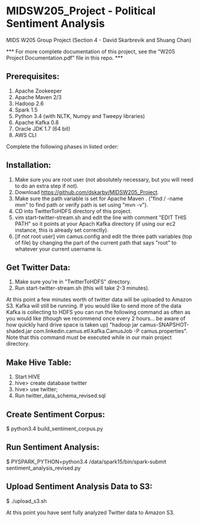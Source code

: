 # MIDSW205_Project - Political Sentiment Analysis
MIDS W205 Group Project (Section 4 - David Skarbrevik and Shuang Chan)

*** For more complete documentation of this project, see the "W205 Project Documentation.pdf" file in this repo. *** 

## Prerequisites:

1. Apache Zookeeper
2. Apache Maven 2/3
3. Hadoop 2.6
4. Spark 1.5
5. Python 3.4 (with NLTK, Numpy and Tweepy libraries)
6. Apache Kafka 0.8
7. Oracle JDK 1.7 (64 bit)
8. AWS CLI

Complete the following phases in listed order:

## Installation:

1. Make sure you are root user (not absolutely necessary, but you will need to do an extra step if not).
2. Download https://github.com/dskarby/MIDSW205_Project.
3. Make sure the path variable is set for Apache Maven .
  ("find / -name mvn" to find path or verify path is set using "mvn -v").
4. CD into TwitterToHDFS directory of this project.
5. vim start-twitter-stream.sh and edit the line with comment "EDIT THIS PATH" so it points at your Apach Kafka directory (if using our ec2 instance, this is already set correctly).
6. [if not root user] vim camus.config and edit the three path variables (top of file) by changing the part of the current path that says "root" to whatever your current username is.

## Get Twitter Data:

1. Make sure you're in "TwitterToHDFS" directory.
2. Run start-twitter-stream.sh (this will take 2-3 minutes).

At this point a few minutes worth of twitter data will be uploaded to Amazon S3. Kafka will still be running. If you would like to send more of the data Kafka is collecting to HDFS you can run the following command as often as you would like (though we recommend once every 2 hours... be aware of how quickly hard drive space is taken up) "hadoop jar camus-SNAPSHOT-shaded.jar com.linkedin.camus.etl.kafka.CamusJob -P camus.properties". Note that this command must be executed while in our main project directory.

## Make Hive Table:

1. Start HIVE
2. hive> create database twitter
3. hive> use twitter;
4. Run twitter_data_schema_revised.sql

## Create Sentiment Corpus:

$ python3.4 build_sentiment_corpus.py

## Run Sentiment Analysis:

$ PYSPARK_PYTHON=python3.4 /data/spark15/bin/spark-submit sentiment_analysis_revised.py

## Upload Sentiment Analysis Data to S3:

$ ./upload_s3.sh

At this point you have sent fully analyzed Twitter data to Amazon S3.






